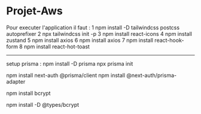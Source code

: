 # Projet-Aws

Pour executer l'application il faut :
1   npm install -D tailwindcss postcss autoprefixer
2   npx tailwindcss init -p
3   npm install react-icons
4   npm install zustand
5   npm install axios 
6   npm install axios
7   npm install react-hook-form
8   npm install react-hot-toast

----------------------

setup prisma :  npm install -D prisma
npx  prisma init 

npm install next-auth @prisma/client
npm install @next-auth/prisma-adapter

npm install bcrypt

npm install -D @types/bcrypt
